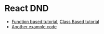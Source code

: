 # React DND

 - [Function based tutorial](https://www.youtube.com/watch?v=NW8erkUgqus&t=1750s), [Class Based tutorial](https://www.youtube.com/watch?v=930JPFaKg-s&t=1234s)
 - [Another example code](https://github.com/rmbh4211995/react-dnd-tutorial)